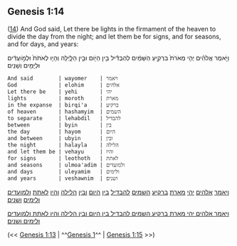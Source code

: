 ## Genesis 1:14

([14](http://biblehub.com/text/genesis/1-14.htm)) And God said, Let there be lights in the firmament of the heaven to divide the day from the night; and let them be for signs, and for seasons, and for days, and years:

וַיֹּ֣אמֶר אֱלֹהִ֗ים יְהִ֤י מְאֹרֹת֙ בִּרְקִ֣יעַ הַשָּׁמַ֔יִם לְהַבְדִּ֕יל בֵּ֥ין הַיֹּ֖ום וּבֵ֣ין הַלָּ֑יְלָה וְהָי֤וּ לְאֹתֹת֙ וּלְמֹ֣ועֲדִ֔ים וּלְיָמִ֖ים וְשָׁנִֽים׃

	And said        | wayomer    | ויאמר
	God             | elohim     | אלהים
	Let there be    | yehi       | יהי
	lights          | moroth     | מארת
	in the expanse  | birqi'a    | ברקיע
	of heaven       | hashamyim  | השמים
	to separate     | lehabdil   | להבדיל
	between         | byin       | בין
	the day         | hayom      | היום
	and between     | ubyin      | ובין
	the night       | halayla    | הלילה
	and let them be | vehayu     | והיו
	for signs       | leothoth   | לאתת
	and seasons     | ulmoa'adim | ולמועדים
	and days        | uleyamim   | ולימים
	and years       | veshawnim  | ושנים׃

[ויאמר](/keys/VIAMR) [אלהים](/keys/ALHIM) [יהי](/keys/IHI.MARTh) [מארת](/keys/MARTh) [ברקיע](/keys/BRQIO) [השמים](/keys/HShMIM) [להבדיל](/keys/LHBDIL) [בין](/keys/BIN) [היום](/keys/HIVM) [ובין](/keys/VBIN) [הלילה](/keys/HLILH) [והיו](/keys/VHIV) [לאתת](/keys/LAThTh) [ולמועדים](/keys/VLMVODIM) [ולימים](/keys/VLIMIM) [ושנים](/keys/VShNIM)׃

[ויאמר אלהים יהי מארת ברקיע השמים להבדיל בין היום ובין הלילה והיו לאתת ולמועדים ולימים ושנים׃](/keys/VIAMR.ALHIM.IHI.MARTh.BRQIO.HShMIM.LHBDIL.BIN.HIVM.VBIN.HLILH.VHIV.LAThTh.VLMVODIM.VLIMIM.VShNIM)

(<< [Genesis 1:13](/genesis/1/13) | ^^[Genesis 1](/genesis/1)^^ | [Genesis 1:15](/genesis/1/15) >>)

